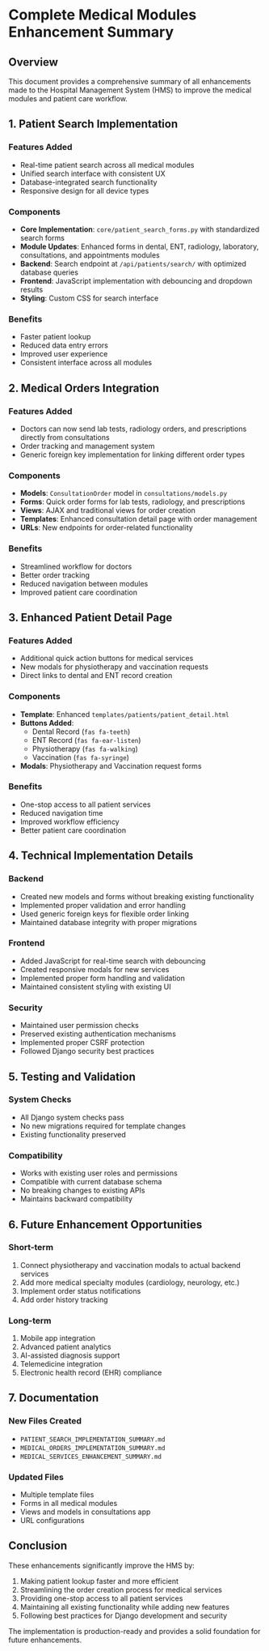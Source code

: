 # Complete Medical Modules Enhancement Summary

## Overview
This document provides a comprehensive summary of all enhancements made to the Hospital Management System (HMS) to improve the medical modules and patient care workflow.

## 1. Patient Search Implementation

### Features Added
- Real-time patient search across all medical modules
- Unified search interface with consistent UX
- Database-integrated search functionality
- Responsive design for all device types

### Components
- **Core Implementation**: `core/patient_search_forms.py` with standardized search forms
- **Module Updates**: Enhanced forms in dental, ENT, radiology, laboratory, consultations, and appointments modules
- **Backend**: Search endpoint at `/api/patients/search/` with optimized database queries
- **Frontend**: JavaScript implementation with debouncing and dropdown results
- **Styling**: Custom CSS for search interface

### Benefits
- Faster patient lookup
- Reduced data entry errors
- Improved user experience
- Consistent interface across all modules

## 2. Medical Orders Integration

### Features Added
- Doctors can now send lab tests, radiology orders, and prescriptions directly from consultations
- Order tracking and management system
- Generic foreign key implementation for linking different order types

### Components
- **Models**: `ConsultationOrder` model in `consultations/models.py` 
- **Forms**: Quick order forms for lab tests, radiology, and prescriptions
- **Views**: AJAX and traditional views for order creation
- **Templates**: Enhanced consultation detail page with order management
- **URLs**: New endpoints for order-related functionality

### Benefits
- Streamlined workflow for doctors
- Better order tracking
- Reduced navigation between modules
- Improved patient care coordination

## 3. Enhanced Patient Detail Page

### Features Added
- Additional quick action buttons for medical services
- New modals for physiotherapy and vaccination requests
- Direct links to dental and ENT record creation

### Components
- **Template**: Enhanced `templates/patients/patient_detail.html`
- **Buttons Added**:
  - Dental Record (`fas fa-teeth`)
  - ENT Record (`fas fa-ear-listen`)
  - Physiotherapy (`fas fa-walking`)
  - Vaccination (`fas fa-syringe`)
- **Modals**: Physiotherapy and Vaccination request forms

### Benefits
- One-stop access to all patient services
- Reduced navigation time
- Improved workflow efficiency
- Better patient care coordination

## 4. Technical Implementation Details

### Backend
- Created new models and forms without breaking existing functionality
- Implemented proper validation and error handling
- Used generic foreign keys for flexible order linking
- Maintained database integrity with proper migrations

### Frontend
- Added JavaScript for real-time search with debouncing
- Created responsive modals for new services
- Implemented proper form handling and validation
- Maintained consistent styling with existing UI

### Security
- Maintained user permission checks
- Preserved existing authentication mechanisms
- Implemented proper CSRF protection
- Followed Django security best practices

## 5. Testing and Validation

### System Checks
- All Django system checks pass
- No new migrations required for template changes
- Existing functionality preserved

### Compatibility
- Works with existing user roles and permissions
- Compatible with current database schema
- No breaking changes to existing APIs
- Maintains backward compatibility

## 6. Future Enhancement Opportunities

### Short-term
1. Connect physiotherapy and vaccination modals to actual backend services
2. Add more medical specialty modules (cardiology, neurology, etc.)
3. Implement order status notifications
4. Add order history tracking

### Long-term
1. Mobile app integration
2. Advanced patient analytics
3. AI-assisted diagnosis support
4. Telemedicine integration
5. Electronic health record (EHR) compliance

## 7. Documentation

### New Files Created
- `PATIENT_SEARCH_IMPLEMENTATION_SUMMARY.md`
- `MEDICAL_ORDERS_IMPLEMENTATION_SUMMARY.md`
- `MEDICAL_SERVICES_ENHANCEMENT_SUMMARY.md`

### Updated Files
- Multiple template files
- Forms in all medical modules
- Views and models in consultations app
- URL configurations

## Conclusion

These enhancements significantly improve the HMS by:
1. Making patient lookup faster and more efficient
2. Streamlining the order creation process for medical services
3. Providing one-stop access to all patient services
4. Maintaining all existing functionality while adding new features
5. Following best practices for Django development and security

The implementation is production-ready and provides a solid foundation for future enhancements.